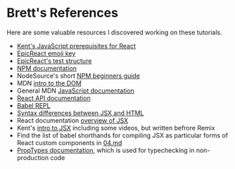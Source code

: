 # Brett's References
Here are some valuable resources I discovered working on these tutorials.

* [Kent's JavaScript prerequisites for React](https://kentcdodds.com/blog/javascript-to-know-for-react)
* [EpicReact emoji key](https://epicreact.dev/modules/welcome-to-epic-react/file-structure)
* [EpicReact's test structure](https://epicreact.dev/modules/welcome-to-epic-react/running-tests)
* [NPM documentation](https://docs.npmjs.com/)
* NodeSource's short [NPM beginners guide](https://nodesource.com/blog/an-absolute-beginners-guide-to-using-npm/)
* MDN [intro to the DOM](https://developer.mozilla.org/en-US/docs/Web/API/Document_Object_Model/Introduction)
* General MDN [JavaScript documentation](https://developer.mozilla.org/en-US/docs/Web/JavaScript)
* [React API documentation](https://reactjs.org/docs/react-api.html)
* [Babel REPL](https://babeljs.io/repl#?browsers=defaults%2C%20not%20ie%2011%2C%20not%20ie_mob%2011&build=&builtIns=App&corejs=3.21&spec=false&loose=false&code_lz=MYewdgzgLgBArgSxgXhgHgCYIG4D40QAOAhmLgBICmANtSGgPRGm7rNkDqIATtRo-3wMseAFBA&debug=false&forceAllTransforms=false&shippedProposals=false&circleciRepo=&evaluate=false&fileSize=false&timeTravel=false&sourceType=module&lineWrap=true&presets=react&prettier=true&targets=&version=7.19.3&externalPlugins=&assumptions=%7B%7D)
* [Syntax differences between JSX and HTML](https://reactjs.org/docs/dom-elements.html#differences-in-attributes)
* React documentation [overview of JSX](https://reactjs.org/docs/jsx-in-depth.html)
* Kent's [intro to JSX](https://kentcdodds.com/blog/what-is-jsx)
including some videos, but written befrore Remix
* Find the list of babel shorthands for compiling JSX as particular forms of
  React custom components in [04.md](04.md#2-💯-using-a-custom-component-with-jsx)
* [PropTypes documentation](https://reactjs.org/docs/typechecking-with-proptypes.html),
   which is used for typechecking in non-production code